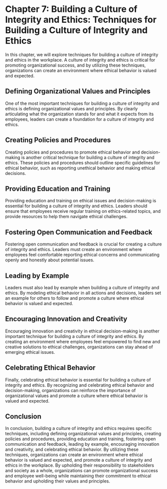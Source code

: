 Chapter 7: Building a Culture of Integrity and Ethics: Techniques for Building a Culture of Integrity and Ethics
================================================================================================================

In this chapter, we will explore techniques for building a culture of integrity and ethics in the workplace. A culture of integrity and ethics is critical for promoting organizational success, and by utilizing these techniques, organizations can create an environment where ethical behavior is valued and expected.

Defining Organizational Values and Principles
---------------------------------------------

One of the most important techniques for building a culture of integrity and ethics is defining organizational values and principles. By clearly articulating what the organization stands for and what it expects from its employees, leaders can create a foundation for a culture of integrity and ethics.

Creating Policies and Procedures
--------------------------------

Creating policies and procedures to promote ethical behavior and decision-making is another critical technique for building a culture of integrity and ethics. These policies and procedures should outline specific guidelines for ethical behavior, such as reporting unethical behavior and making ethical decisions.

Providing Education and Training
--------------------------------

Providing education and training on ethical issues and decision-making is essential for building a culture of integrity and ethics. Leaders should ensure that employees receive regular training on ethics-related topics, and provide resources to help them navigate ethical challenges.

Fostering Open Communication and Feedback
-----------------------------------------

Fostering open communication and feedback is crucial for creating a culture of integrity and ethics. Leaders must create an environment where employees feel comfortable reporting ethical concerns and communicating openly and honestly about potential issues.

Leading by Example
------------------

Leaders must also lead by example when building a culture of integrity and ethics. By modeling ethical behavior in all actions and decisions, leaders set an example for others to follow and promote a culture where ethical behavior is valued and expected.

Encouraging Innovation and Creativity
-------------------------------------

Encouraging innovation and creativity in ethical decision-making is another important technique for building a culture of integrity and ethics. By creating an environment where employees feel empowered to find new and creative solutions to ethical challenges, organizations can stay ahead of emerging ethical issues.

Celebrating Ethical Behavior
----------------------------

Finally, celebrating ethical behavior is essential for building a culture of integrity and ethics. By recognizing and celebrating ethical behavior and decision-making, organizations can reinforce the importance of organizational values and promote a culture where ethical behavior is valued and expected.

Conclusion
----------

In conclusion, building a culture of integrity and ethics requires specific techniques, including defining organizational values and principles, creating policies and procedures, providing education and training, fostering open communication and feedback, leading by example, encouraging innovation and creativity, and celebrating ethical behavior. By utilizing these techniques, organizations can create an environment where ethical behavior is valued and expected, and promote a culture of integrity and ethics in the workplace. By upholding their responsibility to stakeholders and society as a whole, organizations can promote organizational success and employee well-being while maintaining their commitment to ethical behavior and upholding their values and principles.
